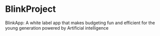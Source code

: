 # BlinkProject
BlinkApp: A white label app that makes budgeting fun and efficient for the young generation powered by Artificial intelligence
